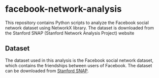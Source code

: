 # facebook-network-analysis
This repository contains Python scripts to analyze the Facebook social network dataset using NetworkX library. The dataset is downloaded from the Stanford SNAP (Stanford Network Analysis Project) website

## Dataset
The dataset used in this analysis is the Facebook social network dataset, which contains the friendships between users of Facebook. The dataset can be downloaded from [Stanford SNAP](https://snap.stanford.edu/data/ego-Facebook.html).
